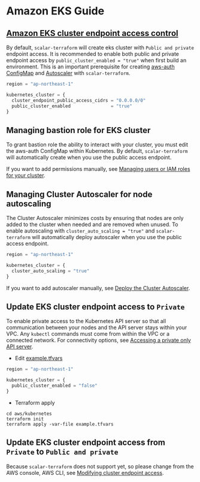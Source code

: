 # Amazon EKS Guide

## [Amazon EKS cluster endpoint access control](https://docs.aws.amazon.com/eks/latest/userguide/cluster-endpoint.html)

By default, `scalar-terraform` will create eks cluster with `Public and private` endpoint access.
It is recommended to enable both public and private endpoint access by `public_cluster_enabled = "true"` when first build an environment.
This is an important prerequisite for creating [aws-auth ConfigMap](#managing-bastion-role-for-eks-cluster) and [Autoscaler](#managing-cluster-autoscaler-for-node-autoscaling) with `scalar-terraform`.

```terraform
region = "ap-northeast-1"

kubernetes_cluster = {
  cluster_endpoint_public_access_cidrs = "0.0.0.0/0"
  public_cluster_enabled               = "true"
}
```

## Managing bastion role for EKS cluster

To grant bastion role the ability to interact with your cluster, you must edit the aws-auth ConfigMap within Kubernetes.
By default, `scalar-terraform` will automatically create when you use the public access endpoint.

If you want to add permissions manually, see [Managing users or IAM roles for your cluster](https://docs.aws.amazon.com/eks/latest/userguide/add-user-role.html).

## Managing Cluster Autoscaler for node autoscaling

The Cluster Autoscaler minimizes costs by ensuring that nodes are only added to the cluster when needed and are removed when unused.
To enable autoscaling with `cluster_auto_scaling = "true"` and `scalar-terraform` will automatically deploy autoscaler when you use the public access endpoint.

```terraform
region = "ap-northeast-1"

kubernetes_cluster = {
  cluster_auto_scaling = "true"
}
```

If you want to add autoscaler manually, see [Deploy the Cluster Autoscaler](https://docs.aws.amazon.com/eks/latest/userguide/cluster-autoscaler.html#ca-deploy).

## Update EKS cluster endpoint access to `Private`

To enable private access to the Kubernetes API server so that all communication between your nodes and the API server stays within your VPC.
Any `kubectl` commands must come from within the VPC or a connected network. For connectivity options, see [Accessing a private only API server](https://docs.aws.amazon.com/eks/latest/userguide/cluster-endpoint.html#private-access).

- Edit [example.tfvars](https://github.com/scalar-labs/scalar-terraform-examples/blob/main/aws/kubernetes/example.tfvars)

```terraform
region = "ap-northeast-1"

kubernetes_cluster = {
  public_cluster_enabled = "false"
}
```

- Terraform apply

```console
cd aws/kubernetes
terraform init
terraform apply -var-file example.tfvars
```

## Update EKS cluster endpoint access from `Private` to `Public and private`

Because `scalar-terraform` does not support yet, so please change from the AWS console, AWS CLI, see [Modifying cluster endpoint access](https://docs.aws.amazon.com/eks/latest/userguide/cluster-endpoint.html#modify-endpoint-access).

